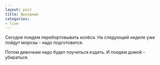 ```yaml
---
layout: post
title: Выходные
categories:
- live
---
```

Сегодня поедем перебортовывать колёса. На следующей неделе уже пойдут морозы - надо подготовится.

Потом девочкам надо будет поучиться ездить. И поедем домой - убираться.